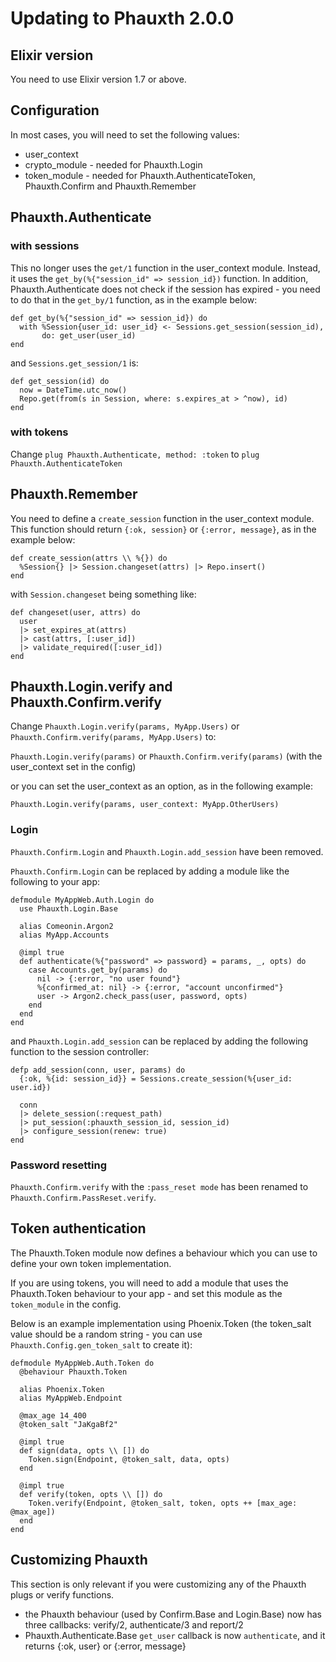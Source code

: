 # Updating to Phauxth 2.0.0

## Elixir version

You need to use Elixir version 1.7 or above.

## Configuration

In most cases, you will need to set the following values:

* user_context
* crypto_module - needed for Phauxth.Login
* token_module - needed for Phauxth.AuthenticateToken, Phauxth.Confirm and Phauxth.Remember

## Phauxth.Authenticate

### with sessions

This no longer uses the `get/1` function in the user_context module.
Instead, it uses the `get_by(%{"session_id" => session_id})` function.
In addition, Phauxth.Authenticate does not check if the session has
expired - you need to do that in the `get_by/1` function, as in the
example below:

```
def get_by(%{"session_id" => session_id}) do
  with %Session{user_id: user_id} <- Sessions.get_session(session_id),
       do: get_user(user_id)
end
```

and `Sessions.get_session/1` is:

```
def get_session(id) do
  now = DateTime.utc_now()
  Repo.get(from(s in Session, where: s.expires_at > ^now), id)
end
```

### with tokens

Change `plug Phauxth.Authenticate, method: :token` to `plug Phauxth.AuthenticateToken`

## Phauxth.Remember

You need to define a `create_session` function in the user_context module.
This function should return `{:ok, session}` or `{:error, message}`, as
in the example below:

```
def create_session(attrs \\ %{}) do
  %Session{} |> Session.changeset(attrs) |> Repo.insert()
end
```

with `Session.changeset` being something like:

```
def changeset(user, attrs) do
  user
  |> set_expires_at(attrs)
  |> cast(attrs, [:user_id])
  |> validate_required([:user_id])
end
```

## Phauxth.Login.verify and Phauxth.Confirm.verify

Change `Phauxth.Login.verify(params, MyApp.Users)` or `Phauxth.Confirm.verify(params, MyApp.Users)` to:

`Phauxth.Login.verify(params)` or `Phauxth.Confirm.verify(params)` (with the user_context set in the config)

or you can set the user_context as an option, as in the following example:

`Phauxth.Login.verify(params, user_context: MyApp.OtherUsers)`

### Login

`Phauxth.Confirm.Login` and `Phauxth.Login.add_session` have been removed.

`Phauxth.Confirm.Login` can be replaced by adding a module like the following
to your app:

```
defmodule MyAppWeb.Auth.Login do
  use Phauxth.Login.Base

  alias Comeonin.Argon2
  alias MyApp.Accounts

  @impl true
  def authenticate(%{"password" => password} = params, _, opts) do
    case Accounts.get_by(params) do
      nil -> {:error, "no user found"}
      %{confirmed_at: nil} -> {:error, "account unconfirmed"}
      user -> Argon2.check_pass(user, password, opts)
    end
  end
end
```

and `Phauxth.Login.add_session` can be replaced by adding the following
function to the session controller:

```
defp add_session(conn, user, params) do
  {:ok, %{id: session_id}} = Sessions.create_session(%{user_id: user.id})

  conn
  |> delete_session(:request_path)
  |> put_session(:phauxth_session_id, session_id)
  |> configure_session(renew: true)
end
```

### Password resetting

`Phauxth.Confirm.verify` with the `:pass_reset mode` has been renamed to `Phauxth.Confirm.PassReset.verify`.

## Token authentication

The Phauxth.Token module now defines a behaviour which you can use to
define your own token implementation.

If you are using tokens, you will need to add a module that uses the
Phauxth.Token behaviour to your app - and set this module as the `token_module`
in the config.

Below is an example implementation using Phoenix.Token (the token_salt value
should be a random string - you can use `Phauxth.Config.gen_token_salt` to
create it):

```
defmodule MyAppWeb.Auth.Token do
  @behaviour Phauxth.Token

  alias Phoenix.Token
  alias MyAppWeb.Endpoint

  @max_age 14_400
  @token_salt "JaKgaBf2"

  @impl true
  def sign(data, opts \\ []) do
    Token.sign(Endpoint, @token_salt, data, opts)
  end

  @impl true
  def verify(token, opts \\ []) do
    Token.verify(Endpoint, @token_salt, token, opts ++ [max_age: @max_age])
  end
end
```

## Customizing Phauxth

This section is only relevant if you were customizing any of the Phauxth plugs or
verify functions.

* the Phauxth behaviour (used by Confirm.Base and Login.Base) now has three callbacks: verify/2, authenticate/3 and report/2
* Phauxth.Authenticate.Base `get_user` callback is now `authenticate`, and it returns {:ok, user} or {:error, message}

